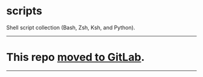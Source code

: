 # scripts
Shell script collection (Bash, Zsh, Ksh, and Python).

---

# This repo __[moved to GitLab](https://gitlab.com/mountaineerbr/scripts)__.

---
